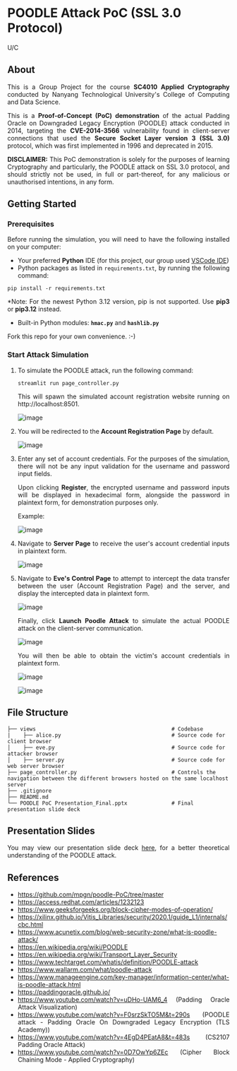 # POODLE Attack PoC (SSL 3.0 Protocol)

<p>U/C</p>

## About
<div align="justify">
  <p>
  
  This is a Group Project for the course **SC4010 Applied Cryptography** conducted by Nanyang Technological University's College of Computing and Data Science. 
  </p>
  <p>
    
  This is a **Proof-of-Concept (PoC) demonstration** of the actual Padding Oracle on Downgraded Legacy Encryption (POODLE) attack conducted in 2014, targeting the **CVE-2014-3566** vulnerability found in client-server connections that used the **Secure Socket Layer version 3 (SSL 3.0)** protocol, which was first implemented in 1996 and deprecated in 2015. 
  </p>

**DISCLAIMER:** This PoC demonstration is solely for the purposes of learning Cryptography and particularly, the POODLE attack on SSL 3.0 protocol, and should strictly not be used, in full or part-thereof, for any malicious or unauthorised intentions, in any form.
</div>

## Getting Started

### Prerequisites
<div align="justify">
  <p>
  Before running the simulation, you will need to have the following installed on your computer:
      
  - Your preferred **Python** IDE (for this project, our group used <a href="https://code.visualstudio.com/download">VSCode IDE</a>)
  - Python packages as listed in `requirements.txt`, by running the following command:
  ```
  pip install -r requirements.txt
  ```
  *Note: For the newest Python 3.12 version, pip is not supported. Use **pip3** or **pip3.12** instead.
  - Built-in Python modules: **`hmac.py`** and **`hashlib.py`**
  </p>
  
  Fork this repo for your own convenience. :-)
</div>

### Start Attack Simulation
<div align="justify">
  <p>
    
  1. To simulate the POODLE attack, run the following command:
  
     ```
     streamlit run page_controller.py
     ```
     This will spawn the simulated account registration website running on http://localhost:8501.
      
     ![image](https://github.com/user-attachments/assets/5de6aee1-fdd7-4ca9-8666-d82493498ed2)
  </p>
  <p>
    
  2. You will be redirected to the **Account Registration Page** by default.
  
     ![image](https://github.com/user-attachments/assets/7f9f4758-328a-4565-8f3b-67a40a836e1f)
  </p>
  <p>
    
  3. Enter any set of account credentials. For the purposes of the simulation, there will not be any input validation for the username and password input fields.
  
     Upon clicking **Register**, the encrypted username and password inputs will be displayed in hexadecimal form, alongside the password in plaintext form, for demonstration purposes only.
  
     Example:
      
     ![image](https://github.com/user-attachments/assets/4430af07-c3a0-462b-bcac-72e79c33594f)
  </p>
  <p>

  4. Navigate to **Server Page** to receive the user's account credential inputs in plaintext form.

     ![image](https://github.com/user-attachments/assets/081fdf16-b28f-4ffe-a0b3-5c2209c2f155)
  </p>
  <p>
    
  5. Navigate to **Eve's Control Page** to attempt to intercept the data transfer between the user (Account Registration Page) and the server, and display the intercepted data in plaintext form.

     ![image](https://github.com/user-attachments/assets/013c24d8-7df9-4ffe-b080-832fdb11eec0)

     Finally, click **Launch Poodle Attack** to simulate the actual POODLE attack on the client-server communication.

     ![image](https://github.com/user-attachments/assets/f3672409-761e-4533-9389-f8f778e32c2e)

     You will then be able to obtain the victim's account credentials in plaintext form.

     ![image](https://github.com/user-attachments/assets/c6519d34-860b-47df-9cb5-d5675053e01e)

     ![image](https://github.com/user-attachments/assets/8c630961-ea50-4468-8645-51e95279f34d)
  </p>
</div>

## File Structure
```
├── views                                           # Codebase
|    ├── alice.py                                   # Source code for client browser
│    ├── eve.py                                     # Source code for attacker browser
│    ├── server.py                                  # Source code for web server browser
├── page_controller.py                              # Controls the navigation between the different browsers hosted on the same localhost server                
├── .gitignore
├── README.md   
└── POODLE PoC Presentation_Final.pptx              # Final presentation slide deck
```

## Presentation Slides
<div align="justify">
  You may view our presentation slide deck <a href="/POODLE PoC Presentation_Final.pptx">here</a>, for a better theoretical understanding of the POODLE attack.
</div>

## References
<div align="justify">
  <p>
    
  - https://github.com/mpgn/poodle-PoC/tree/master
  - https://access.redhat.com/articles/1232123
  - https://www.geeksforgeeks.org/block-cipher-modes-of-operation/
  - https://xilinx.github.io/Vitis_Libraries/security/2020.1/guide_L1/internals/cbc.html
  - https://www.acunetix.com/blog/web-security-zone/what-is-poodle-attack/
  - https://en.wikipedia.org/wiki/POODLE
  - https://en.wikipedia.org/wiki/Transport_Layer_Security
  - https://www.techtarget.com/whatis/definition/POODLE-attack
  - https://www.wallarm.com/what/poodle-attack
  - https://www.manageengine.com/key-manager/information-center/what-is-poodle-attack.html
  - https://paddingoracle.github.io/
  - https://www.youtube.com/watch?v=uDHo-UAM6_4 (Padding Oracle Attack Visualization)
  - https://www.youtube.com/watch?v=F0srzSkTO5M&t=290s (POODLE attack - Padding Oracle On Downgraded Legacy Encryption (TLS Academy))
  - https://www.youtube.com/watch?v=4EgD4PEatA8&t=483s (CS2107 Padding Oracle Attack)
  - https://www.youtube.com/watch?v=0D7OwYp6ZEc (Cipher Block Chaining Mode - Applied Cryptography)
  </p>
</div>
